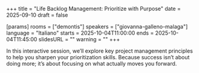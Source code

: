 +++
title = "Life Backlog Management: Prioritize with Purpose"
date = 2025-09-10
draft = false

[params]
rooms = ["demontis"]
speakers = ["giovanna-galleno-malaga"]
language = "Italiano"
starts = 2025-10-04T11:00:00
ends = 2025-10-04T11:45:00
slidesURL = ""
warning = ""
+++

In this interactive session, we’ll explore key project management principles to help you sharpen your prioritization skills. Because success isn’t about doing more; it’s about focusing on what actually moves you forward.
